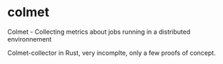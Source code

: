 # colmet
Colmet - Collecting metrics about jobs running in a distributed environnement

Colmet-collector in Rust, very incomplte, only a few proofs of concept. 

